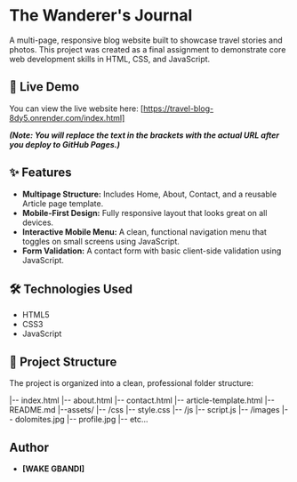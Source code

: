 # The Wanderer's Journal

A multi-page, responsive blog website built to showcase travel stories and photos. This project was created as a final assignment to demonstrate core web development skills in HTML, CSS, and JavaScript.

## 🚀 Live Demo

You can view the live website here: [https://travel-blog-8dy5.onrender.com/index.html]

_**(Note: You will replace the text in the brackets with the actual URL after you deploy to GitHub Pages.)**_

## ✨ Features

* **Multipage Structure:** Includes Home, About, Contact, and a reusable Article page template.
* **Mobile-First Design:** Fully responsive layout that looks great on all devices.
* **Interactive Mobile Menu:** A clean, functional navigation menu that toggles on small screens using JavaScript.
* **Form Validation:** A contact form with basic client-side validation using JavaScript.

## 🛠️ Technologies Used

* HTML5
* CSS3
* JavaScript

## 📁 Project Structure

The project is organized into a clean, professional folder structure:

|-- index.html
|-- about.html
|-- contact.html
|-- article-template.html
|-- README.md
|--assets/
  |-- /css
     |-- style.css
  |-- /js
     |-- script.js
  |-- /images
      |-- dolomites.jpg
      |-- profile.jpg
      |-- etc...


## Author

- **[WAKE GBANDI]**

